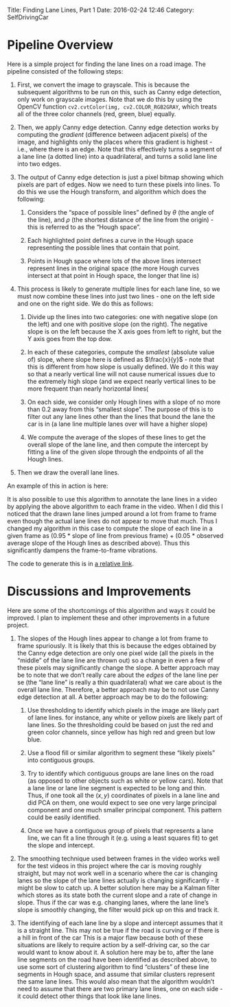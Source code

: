Title: Finding Lane Lines, Part 1
Date: 2016-02-24 12:46
Category: SelfDrivingCar 

Pipeline Overview
=================

Here is a simple project for finding the lane lines on a road image. The
pipeline consisted of the following steps:

1.  First, we convert the image to grayscale. This is because the
    subsequent algorithms to be run on this, such as Canny edge
    detection, only work on grayscale images. Note that we do this by
    using the OpenCV function `cv2.cvtColor(img, cv2.COLOR_RGB2GRAY`,
    which treats all of the three color channels (red, green, blue)
    equally.

2.  Then, we apply Canny edge detection. Canny edge detection works by
    computing the *gradient* (difference between adjacent pixels) of the
    image, and highlights only the places where this gradient is
    highest - i.e., where there is an edge. Note that this effectively
    turns a segment of a lane line (a dotted line) into a quadrilateral,
    and turns a solid lane line into two edges.

3.  The output of Canny edge detection is just a pixel bitmap showing
    which pixels are part of edges. Now we need to turn these pixels
    into lines. To do this we use the Hough transform, and algorithm
    which does the following:

    1.  Considers the “space of possible lines” defined by $\theta$ (the
        angle of the line), and $\rho$ (the shortest distance of the
        line from the origin) - this is referred to as the “Hough
        space”.

    2.  Each highlighted point defines a curve in the Hough space
        representing the possible lines that contain that point.

    3.  Points in Hough space where lots of the above lines intersect
        represent lines in the original space (the more Hough curves
        intersect at that point in Hough space, the longer that line is)

4.  This process is likely to generate multiple lines for each lane
    line, so we must now combine these lines into just two lines - one
    on the left side and one on the right side. We do this as follows:

    1.  Divide up the lines into two categories: one with negative slope
        (on the left) and one with positive slope (on the right). The
        negative slope is on the left because the X axis goes from left
        to right, but the Y axis goes from the top dow.

    2.  In each of these categories, compute the *smallest* (absolute
        value of) slope, where slope here is defined as $\frac{x}{y}$ -
        note that this is different from how slope is usually defined.
        We do it this way so that a nearly vertical line will not cause
        numerical issues due to the extremely high slope (and we expect
        nearly vertical lines to be more frequent than nearly horizontal
        lines(

    3.  On each side, we consider only Hough lines with a slope of no
        more than 0.2 away from this “smallest slope”. The purpose of
        this is to filter out any lane lines other than the lines that
        bound the lane the car is in (a lane line multiple lanes over
        will have a higher slope)

    4.  We compute the average of the slopes of these lines to get the
        overall slope of the lane line, and then compute the intercept
        by fitting a line of the given slope through the endpoints of
        all the Hough lines.

5.  Then we draw the overall lane lines.

An example of this in action is here:

It is also possible to use this algorithm to annotate the lane lines in
a video by applying the above algorithm to each frame in the video. When
I did this I noticed that the drawn lane lines jumped around a lot from
frame to frame even though the actual lane lines do not appear to move
that much. Thus I changed my algorithm in this case to compute the slope
of each line in a given frame as (0.95 \* slope of line from previous
frame) + (0.05 \* observed average slope of the Hough lines as described
above). Thus this significantly dampens the frame-to-frame vibrations.

The code to generate this is in [a relative link](p1.ipynb).

Discussions and Improvements
============================

Here are some of the shortcomings of this algorithm and ways it could be
improved. I plan to implement these and other improvements in a future
project.

1.  The slopes of the Hough lines appear to change a lot from frame to
    frame spuriously. It is likely that this is because the edges
    obtained by the Canny edge detection are only one pixel wide (all
    the pixels in the “middle” of the lane line are thrown out) so a
    change in even a few of these pixels may significantly change the
    slope. A better approach may be to note that we don’t really care
    about the *edges* of the lane line per se (the “lane line” is really
    a thin quadrilateral) what we care about is the overall lane line.
    Therefore, a better approach may be to not use Canny edge detection
    at all. A better approach may be to do the following:

    1.  Use thresholding to identify which pixels in the image are
        likely part of lane lines. for instance, any white or yellow
        pixels are likely part of lane lines. So the thresholding could
        be based on just the red and green color channels, since yellow
        has high red and green but low blue.

    2.  Use a flood fill or similar algorithm to segment these “likely
        pixels” into contiguous groups.

    3.  Try to identify which contiguous groups are lane lines on the
        road (as opposed to other objects such as white or yellow cars).
        Note that a lane line or lane line segment is expected to be
        long and thin. Thus, if one took all the $(x,y)$ coordinates of
        pixels in a lane line and did PCA on them, one would expect to
        see one very large principal component and one much smaller
        principal component. This pattern could be easily identified.

    4.  Once we have a contiguous group of pixels that represents a lane
        line, we can fit a line through it (e.g. using a least squares
        fit) to get the slope and intercept.

2.  The smoothing technique used between frames in the video works well
    for the test videos in this project where the car is moving roughly
    straight, but may not work well in a scenario where the car is
    changing lanes so the slope of the lane lines actually is changing
    significantly - it might be slow to catch up. A better solution here
    may be a Kalman filter which stores as its state both the current
    slope and a rate of change in slope. Thus if the car was e.g.
    changing lanes, where the lane line’s slope is smoothly changing,
    the filter would pick up on this and track it.

3.  The identifying of each lane line by a slope and intercept assumes
    that it is a straight line. This may not be true if the road is
    curving or if there is a hill in front of the car This is a major
    flaw because both of these situations are likely to require action
    by a self-driving car, so the car would want to know about it. A
    solution here may be to, after the lane line segments on the road
    have been identified as described above, to use some sort of
    clustering algorithm to find “clusters” of these line segments in
    Hough space, and assume that similar clusters represent the same
    lane lines. This would also mean that the algorithm wouldn’t need to
    assume that there are two primary lane lines, one on each side - it
    could detect other things that look like lane lines.
